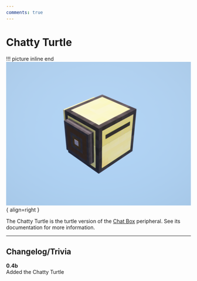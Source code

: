 ```yaml
---
comments: true
---
```


# Chatty Turtle

!!! picture inline end
    ![!Image of the Chatty Turtle](assets/images/previews/chatty_turtle.png){ align=right }

The Chatty Turtle is the turtle version of the [Chat Box](../peripherals/chat_box.md) peripheral. See its documentation for more information.

<p class="picture-spacing" style="--ps:7.6rem;"></p>

---

## Changelog/Trivia

**0.4b**  
Added the Chatty Turtle
